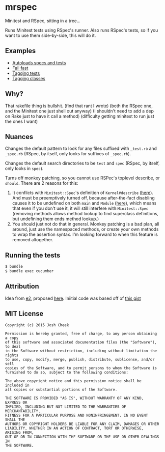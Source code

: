 mrspec
======

Minitest and RSpec, sitting in a tree...

Runs Minitest tests using RSpec's runner.
Also runs RSpec's tests, so if you want to use them side-by-side,
this will do it.


Examples
--------

* [Autoloads specs and tests](https://github.com/JoshCheek/dotfiles/blob/7495046fbe4a927394558e7da43b07219b02594f/test/mrspec.feature#L9)
* [Fail fast](https://github.com/JoshCheek/dotfiles/blob/7495046fbe4a927394558e7da43b07219b02594f/test/mrspec.feature#L109)
* [Tagging tests](https://github.com/JoshCheek/dotfiles/blob/7495046fbe4a927394558e7da43b07219b02594f/test/mrspec.feature#L181)
* [Tagging classes](https://github.com/JoshCheek/dotfiles/blob/4c5bf2948a5f1d850e9d33311d1bea139e80c7ba/test/mrspec.feature#L240)


Why?
----

That rakefile thing is bullshit.
(find that rant I wrote)
(both the RSpec one, and the Minitest one just shell out anyway)
(I shouldn't need to add a dep on Rake just to have it call a method)
(difficulty getting minitest to run just the ones I want)


Nuances
-------

Changes the default pattern to look for any files suffixed with `_test.rb` and `_spec.rb`
(RSpec, by itself, only looks for suffixes of `_spec.rb`).

Changes the default search directories to be `test` and `spec`
(RSpec, by itself, only looks in `spec`).

Turns off monkey patching, so you cannot use RSPec's toplevel describe, or `should`.
There are 2 reasons for this:

1. It conflicts with `Minitest::Spec`'s definition of `Kernel#describe`
   ([here](https://github.com/seattlerb/minitest/blob/f1081566ec6e9e391628bde3a26fb057ad2576a8/lib/minitest/spec.rb#L71)).
   And must be preemptively turned off, because after-the-fact disabling
   causes it to be undefined on both `main` and `Module` ([here](https://github.com/rspec/rspec-core/blob/3145e2544e1825bc754d0986e893664afe19abf5/lib/rspec/core/dsl.rb#L72)),
   which means that even if you don't use it, it will still interfere with `Minitest::Spec`
   (removing methods allows method lookup to find superclass definitions,
   but undefining them ends method lookup.)
2. You should just not do that in general. Monkey patching is a bad plan, all around,
   just use the namespaced methods, or create your own methods to wrap the assertion syntax.
   I'm looking forward to when this feature is removed altogether.


Running the tests
-----------------

```sh
$ bundle
$ bundle exec cucumber
```


Attribution
-----------

Idea from [e2](https://github.com/e2), proposed [here](https://github.com/rspec/rspec-core/issues/1786).
Iniitial code was based off of [this gist](https://gist.github.com/e2/bcd2be81b4ac28c85ea0)


MIT License
-----------

```
Copyright (c) 2015 Josh Cheek

Permission is hereby granted, free of charge, to any person obtaining a copy
of this software and associated documentation files (the "Software"), to deal
in the Software without restriction, including without limitation the rights
to use, copy, modify, merge, publish, distribute, sublicense, and/or sell
copies of the Software, and to permit persons to whom the Software is
furnished to do so, subject to the following conditions:

The above copyright notice and this permission notice shall be included in
all copies or substantial portions of the Software.

THE SOFTWARE IS PROVIDED "AS IS", WITHOUT WARRANTY OF ANY KIND, EXPRESS OR
IMPLIED, INCLUDING BUT NOT LIMITED TO THE WARRANTIES OF MERCHANTABILITY,
FITNESS FOR A PARTICULAR PURPOSE AND NONINFRINGEMENT. IN NO EVENT SHALL THE
AUTHORS OR COPYRIGHT HOLDERS BE LIABLE FOR ANY CLAIM, DAMAGES OR OTHER
LIABILITY, WHETHER IN AN ACTION OF CONTRACT, TORT OR OTHERWISE, ARISING FROM,
OUT OF OR IN CONNECTION WITH THE SOFTWARE OR THE USE OR OTHER DEALINGS IN
THE SOFTWARE.
```
